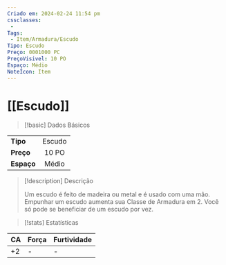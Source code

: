 ```yaml
---
Criado em: 2024-02-24 11:54 pm
cssclasses:
 - 
Tags:
 - Item/Armadura/Escudo
Tipo: Escudo
Preço: 0001000 PC
PreçoVisivel: 10 PO
Espaço: Médio
NoteIcon: Item
---
```

# [[Escudo]]

> [!basic] Dados Básicos
> 
|            |     |
| ---------- |:---:|
| **Tipo**   |  Escudo   |
| **Preço**  |  10 PO   |
| **Espaço** |  Médio   |
 
> [!description] Descrição
> 
> Um escudo é feito de madeira ou metal e é usado com uma mão. Empunhar um escudo aumenta sua Classe de Armadura em 2. Você só pode se beneficiar de um escudo por vez.

> [!stats] Estatísticas
>
| CA  | Força | Furtividade |
| --- | ----- | ----------- |
|  +2   |  -     |  -           |


